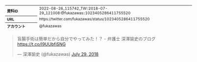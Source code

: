 <table style="font-size: 9pt; width: 610px; margin-bottom: 20px; height: 80px;">
<tbody>
    <tr>
        <th align=left>資料ID</th>
        <td align=left>2022-08-26_115742_TW::2018-07-29_121008:@fukazawas::1023405286411755520</td>
    </tr>
    <tr>
        <th align=left>URL</th>
        <td align=left>https://twitter.com/fukazawas/status/1023405286411755520</td>
    </tr>
    <tr>
        <th align=left>アカウント</th>
        <td align=left>@fukazawas</td>
    </tr>
    <tr>
        <th align=left>ユーザ名</th>
        <td align=left>深澤諭史</td>
    </tr>
    <tr>
        <th align=left>ツイートの記録日時</th>
        <td align=left>2022-08-26_115742_</td>
    </tr>
</tbody>
</table>
<blockquote class="twitter-tweet" data-width="450"  data-lang="ja"><p lang="ja" dir="ltr">盲腸手術は簡単だから自分でやってみた！？ - 弁護士 深澤諭史のブログ <a href="https://t.co/I9UUbfiSNG">https://t.co/I9UUbfiSNG</a></p>&mdash; 深澤諭史 (@fukazawas) <a href="https://twitter.com/fukazawas/status/1023405286411755520?ref_src=twsrc%5Etfw">July 29, 2018</a></blockquote>
<script async src="https://platform.twitter.com/widgets.js" charset="utf-8"></script>


